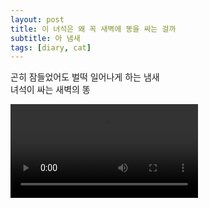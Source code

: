 ```yaml
---
layout: post
title: 이 녀석은 왜 꼭 새벽에 똥을 싸는 걸까
subtitle: 아 냄새
tags: [diary, cat]
---
```

곤히 잠들었어도 벌떡 일어나게 하는 냄새<br>
녀석이 싸는 새벽의 똥

<video width="300" controls autoplay>
  <source src="../assets/mp4/Sequence 02_1.mp4" type="video/mp4">
</video>